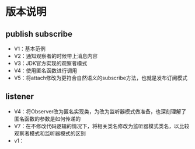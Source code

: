 # 版本说明

## publish subscribe

* V1：基本范例
* V2：通知观察者的时候带上消息内容
* V3：JDK官方实现的观察者模式
* V4：使用匿名函数进行调用
* V5：将attach修改为更符合自然语义的subscribe方法，也就是发布订阅模式

## listener

* V4：将Observer改为匿名实现类，为改为监听器模式做准备，也深刻理解了匿名函数的参数是如何传递的
* V7：在不修改代码逻辑的情况下，将相关类名修改为监听器模式类名，以比较观察者模式和监听器模式的区别
* v1：
